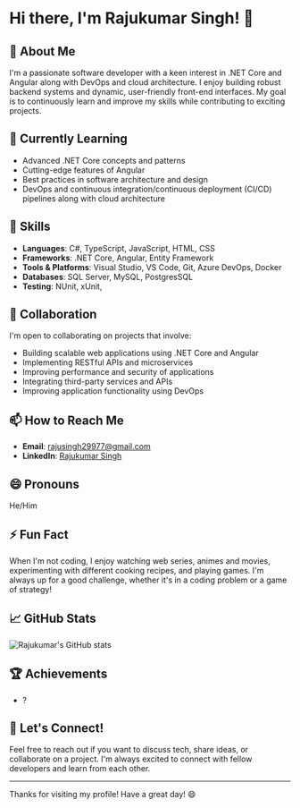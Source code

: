 # Hi there, I'm Rajukumar Singh! 👋

## 👀 About Me
I'm a passionate software developer with a keen interest in .NET Core and Angular along with DevOps and cloud architecture. I enjoy building robust backend systems and dynamic, user-friendly front-end interfaces. My goal is to continuously learn and improve my skills while contributing to exciting projects.

## 🌱 Currently Learning
- Advanced .NET Core concepts and patterns
- Cutting-edge features of Angular
- Best practices in software architecture and design
- DevOps and continuous integration/continuous deployment (CI/CD) pipelines along with cloud architecture

## 💼 Skills
- **Languages**: C#, TypeScript, JavaScript, HTML, CSS
- **Frameworks**: .NET Core, Angular, Entity Framework
- **Tools & Platforms**: Visual Studio, VS Code, Git, Azure DevOps, Docker
- **Databases**: SQL Server, MySQL, PostgresSQL
- **Testing**: NUnit, xUnit, 

## 💞️ Collaboration
I'm open to collaborating on projects that involve:
- Building scalable web applications using .NET Core and Angular
- Implementing RESTful APIs and microservices
- Improving performance and security of applications
- Integrating third-party services and APIs
- Improving application functionality using DevOps

## 📫 How to Reach Me
- **Email**: rajusingh29977@gmail.com
- **LinkedIn**: [Rajukumar Singh](https://www.linkedin.com/in/rajukumar-singh-136336258)

## 😄 Pronouns
He/Him

## ⚡ Fun Fact
When I'm not coding, I enjoy watching web series, animes and movies, experimenting with different cooking recipes, and playing games. I'm always up for a good challenge, whether it's in a coding problem or a game of strategy!


## 📈 GitHub Stats
![Rajukumar's GitHub stats](https://github-readme-stats.vercel.app/api?username=Rajukumar-Singh&show_icons=true&theme=radical)

## 🏆 Achievements
- ?


## 💬 Let's Connect!
Feel free to reach out if you want to discuss tech, share ideas, or collaborate on a project. I'm always excited to connect with fellow developers and learn from each other.

---

Thanks for visiting my profile! Have a great day! 😄
